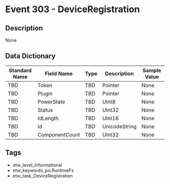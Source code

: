 # Event 303 - DeviceRegistration

## Description
None

## Data Dictionary
|Standard Name|Field Name|Type|Description|Sample Value|
|---|---|---|---|---|
|TBD|Token|TBD|Pointer|None|None|
|TBD|Plugin|TBD|Pointer|None|None|
|TBD|PowerState|TBD|UInt8|None|None|
|TBD|Status|TBD|UInt32|None|None|
|TBD|IdLength|TBD|UInt16|None|None|
|TBD|Id|TBD|UnicodeString|None|None|
|TBD|ComponentCount|TBD|UInt32|None|None|

## Tags
* etw_level_Informational
* etw_keywords_po:RuntimeFx
* etw_task_DeviceRegistration